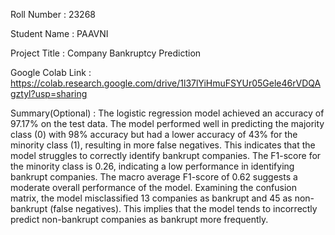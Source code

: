 Roll Number       :   23268

Student Name      :   PAAVNI

Project Title     :   Company Bankruptcy Prediction

Google Colab Link :   https://colab.research.google.com/drive/1l37lYiHmuFSYUr05Gele46rVDQAgztyl?usp=sharing

Summary(Optional) :   The logistic regression model achieved an accuracy of 97.17% on the test data. The model performed well in predicting the majority class (0) with 98% accuracy but had a lower accuracy of 43% for the minority class (1), resulting in more false negatives. This indicates that the model struggles to correctly identify bankrupt companies. The F1-score for the minority class is 0.26, indicating a low performance in identifying bankrupt companies. The macro average F1-score of 0.62 suggests a moderate overall performance of the model. Examining the confusion matrix, the model misclassified 13 companies as bankrupt and 45 as non-bankrupt (false negatives). This implies that the model tends to incorrectly predict non-bankrupt companies as bankrupt more frequently.
